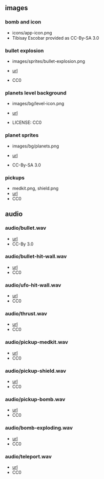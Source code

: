 ## images

### bomb and icon

- icons/app-icon.png
- Tibisay Escobar provided as CC-By-SA 3.0

### bullet explosion

- images/sprites/bullet-explosion.png

- [url](https://opengameart.org/content/explosion)
- CC0

### planets level background

- images/bg/level-icon.png

- [url](https://opengameart.org/content/hd-planet)
- LICENSE: CC0

### planet sprites

- images/bg/planets.png

- [url](https://opengameart.org/content/16-planet-sprites)
- CC-By-SA 3.0

### pickups

- medkit.png, shield.png
- [url](https://opengameart.org/content/pickup-items-icons)
- CC0

## audio

### audio/bullet.wav

- [url](https://opengameart.org/content/space-shooter-sound-effects)
- CC-By 3.0

### audio/bullet-hit-wall.wav

- [url](https://opengameart.org/content/25-cc0-bang-firework-sfx)
- CC0

### audio/ufo-hit-wall.wav

- [url](https://opengameart.org/content/sfx-the-ultimate-2017-16-bit-mini-pack)
- CC0

### audio/thrust.wav

- [url](https://opengameart.org/content/50-cc0-sci-fi-sfx)
- CC0

### audio/pickup-medkit.wav

- [url](https://opengameart.org/content/sfx-the-ultimate-2017-16-bit-mini-pack)
- CC0

### audio/pickup-shield.wav

- [url](https://opengameart.org/content/8-bit-sound-effect-pack-vol-001)
- CC0

### audio/pickup-bomb.wav

- [url](https://opengameart.org/content/8-bit-sound-effect-pack-vol-001)
- CC0

### audio/bomb-exploding.wav

- [url](https://opengameart.org/content/sfx-the-ultimate-2017-16-bit-mini-pack)
- CC0

### audio/teleport.wav

- [url](https://opengameart.org/content/sfx-the-ultimate-2017-16-bit-mini-pack)
- CC0
